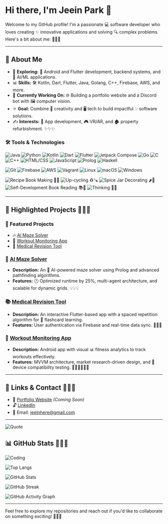 # Hi there, I'm Jeein Park 👋

Welcome to my GitHub profile! I'm a passionate 💻 software developer who loves creating ✨ innovative applications and solving 🔍 complex problems. Here's a bit about me: 🌟🌟🌟

---

## 🔧 **About Me**

- 🔎 **Exploring:** 📱 Android and Flutter development, backend systems, and 🤖 AI/ML applications.
- 📊 **Skills:** 🛠️ Kotlin, Dart, Flutter, Java, Golang, C++, Firebase, AWS, and more.
- 🚀 **Currently Working On:** 🌐 Building a portfolio website and a Discord bot with 🖼️ computer vision.
- ⚛️ **Goal:** Combine 🎨 creativity and 🖥️ tech to build impactful 💡 software solutions.
- ✍️ **Interests:** 📲 App development, 🎮 VR/AR, and 🏚️ property refurbishment. ✨✨✨

### 🛠️ Tools & Technologies

![Java](https://img.shields.io/badge/Java-%23ED8B00.svg?style=flat&logo=java&logoColor=white&labelColor=3ea1b5&fontWeight=bold)
![Python](https://img.shields.io/badge/Python-%233776AB.svg?style=flat&logo=python&logoColor=fabf0c)
![Kotlin](https://img.shields.io/badge/Kotlin-%238b4fe0.svg?style=flat&logo=kotlin&logoColor=ff9729)
![Dart](https://img.shields.io/badge/Dart-%230366a8.svg?style=flat&logo=dart&logoColor=5ebeff)
![Flutter](https://img.shields.io/badge/Flutter-%234eb0f2.svg?style=flat&logo=flutter&logoColor=02569B)
![Jetpack Compose](https://img.shields.io/badge/Jetpack%20Compose-%233eb051.svg?style=flat&logo=jetpack-compose&logoColor=434dd9)
![Go](https://img.shields.io/badge/Go-%2300ADD8.svg?style=flat&logo=go&logoColor=f5d9ba)
![C](https://img.shields.io/badge/C-%2300599C.svg?style=flat&logo=c&logoColor=b3d3e8)
![C++](https://img.shields.io/badge/C++-%2300599C.svg?style=flat&logo=c%2B%2B&logoColor=b3d3e8)
![HTML/CSS](https://img.shields.io/badge/HTML%2FCSS-%23ff8563.svg?style=flat&logo=html5&logoColor=3870ff)
![JavaScript](https://img.shields.io/badge/JavaScript-%23333634.svg?style=flat&logo=javascript&logoColor=F7DF1E)
![Prolog](https://img.shields.io/badge/Prolog-%234164b0.svg?style=flat&logoColor=white&labelColor=fa530c&fontWeight=bold)
![Haskell](https://img.shields.io/badge/Haskell-%235D4F85.svg?style=flat&logo=haskell&logoColor=d8b6f0)


![Git](https://img.shields.io/badge/Git-%23F05032.svg?style=for-the-badge&logo=git&logoColor=white)
![Firebase](https://img.shields.io/badge/Firebase-%23039BE5.svg?style=for-the-badge&logo=firebase)
![AWS](https://img.shields.io/badge/AWS-%23FF9900.svg?style=for-the-badge&logo=amazon-aws&logoColor=white)
![Vagrant](https://img.shields.io/badge/Vagrant-%230065A9.svg?style=for-the-badge&logo=vagrant&logoColor=white)
![Linux](https://img.shields.io/badge/Linux-%23FCC624.svg?style=for-the-badge&logo=linux&logoColor=black)
![macOS](https://img.shields.io/badge/macOS-%23999999.svg?style=for-the-badge&logo=apple&logoColor=white)
![Windows](https://img.shields.io/badge/Windows-%230078D6.svg?style=for-the-badge&logo=windows&logoColor=white)


![Recipe Book Making](https://img.shields.io/badge/Recipe%20Book%20Making-%23FFA500.svg?style=for-the-badge&logo=book&logoColor=white) 📖🍳
![Up-cycling](https://img.shields.io/badge/Up--cycling-%238B4513.svg?style=for-the-badge&logo=recycle&logoColor=white) ♻️🪚
![Spice Jar Decorating](https://img.shields.io/badge/Spice%20Jar%20Decorating-%23D2691E.svg?style=for-the-badge&logo=paintbrush&logoColor=white) 🌶️🎨
![Self-Development Book Reading](https://img.shields.io/badge/Self--Development%20Book%20Reading-%23008B8B.svg?style=for-the-badge&logo=open-book&logoColor=white) 📚🌟
![Thinking](https://img.shields.io/badge/Thinking-%238A2BE2.svg?style=for-the-badge&logo=brain&logoColor=white) 🤔💭

---

## 🌟 **Highlighted Projects** 🌟🌟🌟

### 🌟 Featured Projects

- 🔥 [AI Maze Solver](https://github.com/your-repo-link)
- 📱 [Workout Monitoring App](https://github.com/your-repo-link)
- 🧠 [Medical Revision Tool](https://github.com/your-repo-link)

### 🏦 [AI Maze Solver](https://github.com/your-repo-link)

- **Description:** An 🤖 AI-powered maze solver using Prolog and advanced pathfinding algorithms.
- **Features:** 🕒 Optimized runtime by 25%, multi-agent architecture, and scalable for dynamic grids. 💡💡💡

### 📚 [Medical Revision Tool](https://github.com/your-repo-link)

- **Description:** An interactive Flutter-based app with a spaced repetition algorithm for 🧠 flashcard learning.
- **Features:** User authentication via Firebase and real-time data sync. 📘📘📘

### 🏢 [Workout Monitoring App](https://github.com/your-repo-link)

- **Description:** Android app with visual 📊 fitness analytics to track workouts effectively.
- **Features:** MVVM architecture, market research-driven design, and 📱 device compatibility testing. 🏋️‍♂️🏋️‍♂️🏋️‍♂️

---

## 🔗 **Links & Contact** 🔗🔗🔗

- 🔗 [Portfolio Website](#) *(Coming Soon)*
- 🔓 [LinkedIn](https://linkedin.com/in/jeeinhere)
- 📧 Email: [jeeinhere@gmail.com](mailto:jeeinhere@gmail.com)

---

![Quote](https://quotes-github-readme.vercel.app/api?type=horizontal&theme=radical)



## 📊 **GitHub Stats** 🌟🌟🌟

![Coding](https://media.giphy.com/media/ZVik7pBtu9dNS/giphy.gif)

![Top Langs](https://github-readme-stats.vercel.app/api/top-langs/?username=JeeIn-Park&layout=compact&theme=radical)

![GitHub Stats](https://github-readme-stats.vercel.app/api?username=jeeinhere&show_icons=true&theme=radical)

![GitHub Streak](https://streak-stats.demolab.com/?user=JeeIn-Park&theme=radical)

![GitHub Activity Graph](https://github-readme-activity-graph.vercel.app/graph?username=JeeIn-Park&theme=radical)

---

Feel free to explore my repositories and reach out if you'd like to collaborate on something exciting! 🎉🎉🎉

